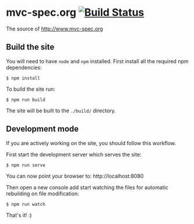 # mvc-spec.org [![Build Status](https://travis-ci.org/chkal/mvc-spec.org.svg?branch=master)](https://travis-ci.org/chkal/mvc-spec.org)

The source of http://www.mvc-spec.org

## Build the site

You will need  to have `node` and `npm` installed. First install all
the required npm dependencies:

    $ npm install

To build the site run:

    $ npm run build

The site will be built to the `./build/` directory.

## Development mode

If you are actively working on the site, you should follow this workflow.

First start the development server which serves the site:

    $ npm run serve

You can now point your browser to: http://localhost:8080

Then open a new console add start watching the files for automatic rebuilding
on file modification:

    $ npm run watch

That's it! :)
